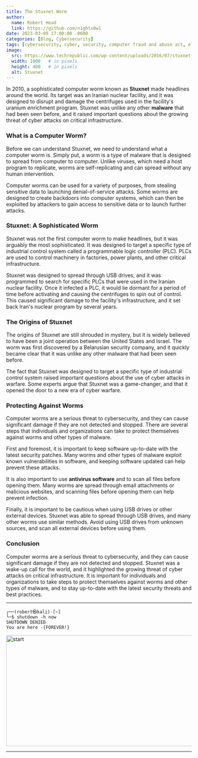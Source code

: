 ```yaml
---
title: The Stuxnet Worm
author:
  name: Robert Head
  link: https://github.com/n1ghtx0w1
date: 2023-03-09 17:00:00 -0600
categories: [Blog, Cybersecurity]
tags: [cybersecurity, cyber, security, computer fraud and abuse act, electronic communications privacy act, data availability, data integrity, data confidentiality, authentication, stuxnet, computer worms, computer viruses, malware, usb attack]
image:
  src: https://www.techrepublic.com/wp-content/uploads/2016/07/stuxnetfilmmagnoliapictures.jpg
  width: 1000   # in pixels
  height: 400   # in pixels
  alt: Stuxnet
---
```


In 2010, a sophisticated computer worm known as **Stuxnet** made headlines around the world. Its target was an Iranian nuclear facility, and it was designed to disrupt and damage the centrifuges used in the facility's uranium enrichment program. Stuxnet was unlike any other **malware** that had been seen before, and it raised important questions about the growing threat of cyber attacks on critical infrastructure.

### What is a Computer Worm?

Before we can understand Stuxnet, we need to understand what a computer worm is. Simply put, a worm is a type of malware that is designed to spread from computer to computer. Unlike viruses, which need a host program to replicate, worms are self-replicating and can spread without any human intervention.

Computer worms can be used for a variety of purposes, from stealing sensitive data to launching denial-of-service attacks. Some worms are designed to create backdoors into computer systems, which can then be exploited by attackers to gain access to sensitive data or to launch further attacks.

### Stuxnet: A Sophisticated Worm

Stuxnet was not the first computer worm to make headlines, but it was arguably the most sophisticated. It was designed to target a specific type of industrial control system called a programmable logic controller (PLC). PLCs are used to control machinery in factories, power plants, and other critical infrastructure.

Stuxnet was designed to spread through USB drives, and it was programmed to search for specific PLCs that were used in the Iranian nuclear facility. Once it infected a PLC, it would lie dormant for a period of time before activating and causing the centrifuges to spin out of control. This caused significant damage to the facility's infrastructure, and it set back Iran's nuclear program by several years.

### The Origins of Stuxnet

The origins of Stuxnet are still shrouded in mystery, but it is widely believed to have been a joint operation between the United States and Israel. The worm was first discovered by a Belarusian security company, and it quickly became clear that it was unlike any other malware that had been seen before.

The fact that Stuxnet was designed to target a specific type of industrial control system raised important questions about the use of cyber attacks in warfare. Some experts argue that Stuxnet was a game-changer, and that it opened the door to a new era of cyber warfare.

### Protecting Against Worms

Computer worms are a serious threat to cybersecurity, and they can cause significant damage if they are not detected and stopped. There are several steps that individuals and organizations can take to protect themselves against worms and other types of malware.

First and foremost, it is important to keep software up-to-date with the latest security patches. Many worms and other types of malware exploit known vulnerabilities in software, and keeping software updated can help prevent these attacks.

It is also important to use **antivirus software** and to scan all files before opening them. Many worms are spread through email attachments or malicious websites, and scanning files before opening them can help prevent infection.

Finally, it is important to be cautious when using USB drives or other external devices. Stuxnet was able to spread through USB drives, and many other worms use similar methods. Avoid using USB drives from unknown sources, and scan all external devices before using them.

### Conclusion

Computer worms are a serious threat to cybersecurity, and they can cause significant damage if they are not detected and stopped. Stuxnet was a wake-up call for the world, and it highlighted the growing threat of cyber attacks on critical infrastructure. It is important for individuals and organizations to take steps to protect themselves against worms and other types of malware, and to stay up-to-date with the latest security threats and best practices.

---

```shell
┌──(robert㉿kali)-[~] 
└─$ shutdown -h now
SHUTDOWN DENIED
You are here -{FOREVER!}
```


<img align="center" src="https://media.giphy.com/media/8qFUbJKXO7XiHOzy7h/giphy.gif" alt="start" width="600" height="300">

---
